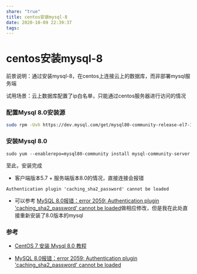 ```yaml
---
share: "true"
title: centos安装mysql-8
date: 2020-10-09 22:39:37
tags: 
---
```


# centos安装mysql-8

前景说明：通过安装mysql-8，在centos上连接云上的数据库，而非部署mysql服务端

试用场景：云上数据库配置了ip白名单，只能通过centos服务器进行访问的情况

<!--more-->

### 配置Mysql 8.0安装源

```bash
sudo rpm -Uvh https://dev.mysql.com/get/mysql80-community-release-el7-1.noarch.rpm
```

### 安装Mysql 8.0

```
sudo yum --enablerepo=mysql80-community install mysql-community-server
```

至此，安装完成

* 客户端版本5.7 + 服务端版本8.0的情况，直接连接会报错

```
Authentication plugin 'caching_sha2_password' cannot be loaded
```

* 可以参考  [MySQL 8.0报错：error 2059: Authentication plugin 'caching_sha2_password' cannot be loaded](https://blog.csdn.net/vkingnew/article/details/80105323)做相应修改，但是我在此处直接重新安装了8.0版本的mysql

### 参考

* [CentOS 7 安装 Mysql 8.0 教程](https://blog.csdn.net/danykk/article/details/80137223)

* [MySQL 8.0报错：error 2059: Authentication plugin 'caching_sha2_password' cannot be loaded](https://blog.csdn.net/vkingnew/article/details/80105323)


